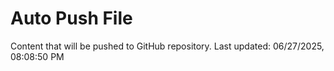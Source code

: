 # Auto Push File

Content that will be pushed to GitHub repository.
Last updated: 06/27/2025, 08:08:50 PM